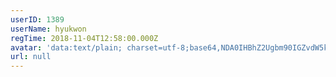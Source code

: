 ```yaml
---
userID: 1389
userName: hyukwon
regTime: 2018-11-04T12:58:00.000Z
avatar: 'data:text/plain; charset=utf-8;base64,NDA0IHBhZ2Ugbm90IGZvdW5kCg=='
url: null
---
```



